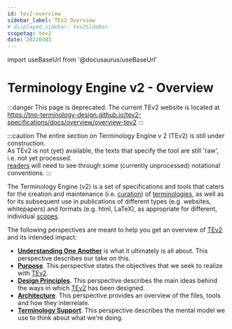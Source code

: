 ```yaml
---
id: tev2-overview
sidebar_label: TEv2 Overview
# displayed_sidebar: tev2SideBar
scopetag: tev2
date: 20220303
---
```


import useBaseUrl from '@docusaurus/useBaseUrl'

# Terminology Engine v2 - Overview

:::danger This page is deprecated.
The current TEv2 website is located at https://tno-terminology-design.github.io/tev2-specifications/docs/overview/overview-tev2
:::

:::caution
The entire section on Terminology Engine v 2 (TEv2) is still under construction.<br/>
As TEv2 is not (yet) available, the texts that specify the tool are still 'raw', i.e. not yet processed.<br/>[readers](@) will need to see through some (currently unprocessed) notational conventions.
:::

The Terminology Engine (v2) is a set of specifications and tools that caters for the creation and maintenance (i.e. [curation](@)) of [terminologies](@), as well as for its subsequent use in publications of different types (e.g. websites, whitepapers) and formats (e.g. html, LaTeX), as appropriate for different, individual [scopes](@).

The following perspectives are meant to help you get an overview of [TEv2](@) and its intended impact:

- **[Understanding One Another](/docs/tev2/overview/tev2-common-understanding)** is what it ultimately is all about. This perspective describes our take on this.
- **[Purpose](/docs/tev2/overview/tev2-purpose)**. This perspective states the objectives that we seek to realize with [TEv2](@).
- **[Design Principles](/docs/tev2/overview/tev2-design-principles)**. This perspective describes the main ideas behind the ways in which [TEv2](@) has been designed.
- **[Architecture](/docs/tev2/overview/tev2-architecture)**. This perspective provides an overview of the files, tools and how they interrelate.
- **[Terminology Support](/docs/tev2/terms/patterns/pattern-terminology)**. This perspective describes the mental model we use to think about what we're doing.
